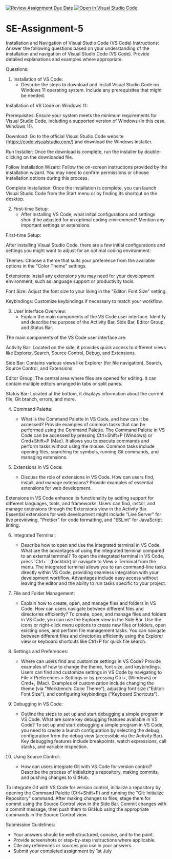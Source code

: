 [![Review Assignment Due Date](https://classroom.github.com/assets/deadline-readme-button-22041afd0340ce965d47ae6ef1cefeee28c7c493a6346c4f15d667ab976d596c.svg)](https://classroom.github.com/a/XoLGRbHq)
[![Open in Visual Studio Code](https://classroom.github.com/assets/open-in-vscode-2e0aaae1b6195c2367325f4f02e2d04e9abb55f0b24a779b69b11b9e10269abc.svg)](https://classroom.github.com/online_ide?assignment_repo_id=15271751&assignment_repo_type=AssignmentRepo)
# SE-Assignment-5
Installation and Navigation of Visual Studio Code (VS Code)
 Instructions:
Answer the following questions based on your understanding of the installation and navigation of Visual Studio Code (VS Code). Provide detailed explanations and examples where appropriate.

 Questions:

1. Installation of VS Code:
   - Describe the steps to download and install Visual Studio Code on Windows 11 operating system. Include any prerequisites that might be needed.

Installation of VS Code on Windows 11:

Prerequisites: Ensure your system meets the minimum requirements for Visual Studio Code, including a supported version of Windows (in this case, Windows 11).

Download: Go to the official Visual Studio Code website (https://code.visualstudio.com/) and download the Windows installer.

Run Installer: Once the download is complete, run the installer by double-clicking on the downloaded file.

Follow Installation Wizard: Follow the on-screen instructions provided by the installation wizard. You may need to confirm permissions or choose installation options during this process.

Complete Installation: Once the installation is complete, you can launch Visual Studio Code from the Start menu or by finding its shortcut on the desktop.


2. First-time Setup:
   - After installing VS Code, what initial configurations and settings should be adjusted for an optimal coding environment? Mention any important settings or extensions.


First-time Setup:

After installing Visual Studio Code, there are a few initial configurations and settings you might want to adjust for an optimal coding environment:

Themes: Choose a theme that suits your preference from the available options in the "Color Theme" settings.

Extensions: Install any extensions you may need for your development environment, such as language support or productivity tools.

Font Size: Adjust the font size to your liking in the "Editor: Font Size" setting.

Keybindings: Customize keybindings if necessary to match your workflow.


3. User Interface Overview:
   - Explain the main components of the VS Code user interface. Identify and describe the purpose of the Activity Bar, Side Bar, Editor Group, and Status Bar.

The main components of the VS Code user interface are:

Activity Bar: Located on the side, it provides quick access to different views like Explorer, Search, Source Control, Debug, and Extensions.

Side Bar: Contains various views like Explorer (for file navigation), Search, Source Control, and Extensions.

Editor Group: The central area where files are opened for editing. It can contain multiple editors arranged in tabs or split panes.

Status Bar: Located at the bottom, it displays information about the current file, Git branch, errors, and more.


4. Command Palette:

   - What is the Command Palette in VS Code, and how can it be accessed? Provide examples of common tasks that can be performed using the Command Palette.
The Command Palette in VS Code can be accessed by pressing Ctrl+Shift+P (Windows) or Cmd+Shift+P (Mac). It allows you to execute commands and perform tasks without using the mouse. Common tasks include opening files, searching for symbols, running Git commands, and managing extensions.


5. Extensions in VS Code:

   - Discuss the role of extensions in VS Code. How can users find, install, and manage extensions? Provide examples of essential extensions for web development.

Extensions in VS Code enhance its functionality by adding support for different languages, tools, and frameworks. Users can find, install, and manage extensions through the Extensions view in the Activity Bar. Essential extensions for web development might include "Live Server" for live previewing, "Prettier" for code formatting, and "ESLint" for JavaScript linting.


6. Integrated Terminal:

   - Describe how to open and use the integrated terminal in VS Code. What are the advantages of using the integrated terminal compared to an external terminal?
To open the integrated terminal in VS Code, press `Ctrl+`` (backtick) or navigate to View > Terminal from the menu. The integrated terminal allows you to run command-line tasks directly within VS Code, providing seamless integration with your development workflow. Advantages include easy access without leaving the editor and the ability to run tasks specific to your project.


7. File and Folder Management:

   - Explain how to create, open, and manage files and folders in VS Code. How can users navigate between different files and directories efficiently?
To create, open, and manage files and folders in VS Code, you can use the Explorer view in the Side Bar. Use the icons or right-click menu options to create new files or folders, open existing ones, and perform file management tasks. You can navigate between different files and directories efficiently using the Explorer view or keyboard shortcuts like Ctrl+P for quick file search.


8. Settings and Preferences:

   - Where can users find and customize settings in VS Code? Provide examples of how to change the theme, font size, and keybindings.
Users can find and customize settings in VS Code by navigating to File > Preferences > Settings or by pressing Ctrl+, (Windows) or Cmd+, (Mac). Examples of customization include changing the theme (via "Workbench: Color Theme"), adjusting font size ("Editor: Font Size"), and configuring keybindings ("Keyboard Shortcuts").


9. Debugging in VS Code:

   - Outline the steps to set up and start debugging a simple program in VS Code. What are some key debugging features available in VS Code?
To set up and start debugging a simple program in VS Code, you need to create a launch configuration by selecting the debug configuration from the debug view (accessible via the Activity Bar). Key debugging features include breakpoints, watch expressions, call stacks, and variable inspection.


10. Using Source Control:
    - How can users integrate Git with VS Code for version control? Describe the process of initializing a repository, making commits, and pushing changes to GitHub.

To integrate Git with VS Code for version control, initialize a repository by opening the Command Palette (Ctrl+Shift+P) and running the "Git: Initialize Repository" command. After making changes to files, stage them for commit using the Source Control view in the Side Bar. Commit changes with a commit message, then push them to GitHub using the appropriate commands in the Source Control view.


 Submission Guidelines:
- Your answers should be well-structured, concise, and to the point.
- Provide screenshots or step-by-step instructions where applicable.
- Cite any references or sources you use in your answers.
- Submit your completed assignment by 1st July 

